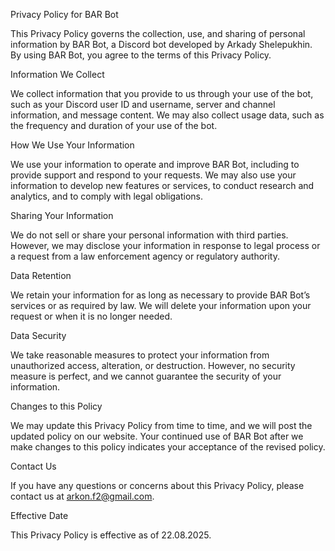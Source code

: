 Privacy Policy for BAR Bot

This Privacy Policy governs the collection, use, and sharing of personal information by BAR Bot, a Discord bot developed by Arkady Shelepukhin. By using BAR Bot, you agree to the terms of this Privacy Policy.

Information We Collect

We collect information that you provide to us through your use of the bot, such as your Discord user ID and username, server and channel information, and message content. We may also collect usage data, such as the frequency and duration of your use of the bot.

How We Use Your Information

We use your information to operate and improve BAR Bot, including to provide support and respond to your requests. We may also use your information to develop new features or services, to conduct research and analytics, and to comply with legal obligations.

Sharing Your Information

We do not sell or share your personal information with third parties. However, we may disclose your information in response to legal process or a request from a law enforcement agency or regulatory authority.

Data Retention

We retain your information for as long as necessary to provide BAR Bot’s services or as required by law. We will delete your information upon your request or when it is no longer needed.

Data Security

We take reasonable measures to protect your information from unauthorized access, alteration, or destruction. However, no security measure is perfect, and we cannot guarantee the security of your information.

Changes to this Policy

We may update this Privacy Policy from time to time, and we will post the updated policy on our website. Your continued use of BAR Bot after we make changes to this policy indicates your acceptance of the revised policy.

Contact Us

If you have any questions or concerns about this Privacy Policy, please contact us at arkon.f2@gmail.com.

Effective Date

This Privacy Policy is effective as of 22.08.2025.